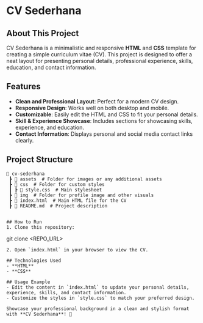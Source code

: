 # CV Sederhana

## About This Project
CV Sederhana is a minimalistic and responsive **HTML** and **CSS** template for creating a simple curriculum vitae (CV). This project is designed to offer a neat layout for presenting personal details, professional experience, skills, education, and contact information.

## Features
- **Clean and Professional Layout**: Perfect for a modern CV design.
- **Responsive Design**: Works well on both desktop and mobile.
- **Customizable**: Easily edit the HTML and CSS to fit your personal details.
- **Skill & Experience Showcase**: Includes sections for showcasing skills, experience, and education.
- **Contact Information**: Displays personal and social media contact links clearly.

## Project Structure
```
📂 cv-sederhana  
 ┣ 📂 assets  # Folder for images or any additional assets  
 ┣ 📂 css  # Folder for custom styles  
 ┃ ┣ 📜 style.css  # Main stylesheet  
 ┣ 📂 img  # Folder for profile image and other visuals  
 ┣ 📜 index.html  # Main HTML file for the CV  
 ┣ 📜 README.md  # Project description  
```
```

## How to Run
1. Clone this repository:
   ```
   git clone <REPO_URL>
   ```
2. Open `index.html` in your browser to view the CV.

## Technologies Used
- **HTML**
- **CSS**

## Usage Example
- Edit the content in `index.html` to update your personal details, experience, skills, and contact information.
- Customize the styles in `style.css` to match your preferred design.

Showcase your professional background in a clean and stylish format with **CV Sederhana**! 🚀
